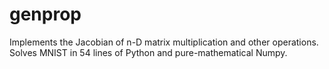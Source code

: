 # genprop
Implements the Jacobian of n-D matrix multiplication and other operations.
Solves MNIST in 54 lines of Python and pure-mathematical Numpy.
